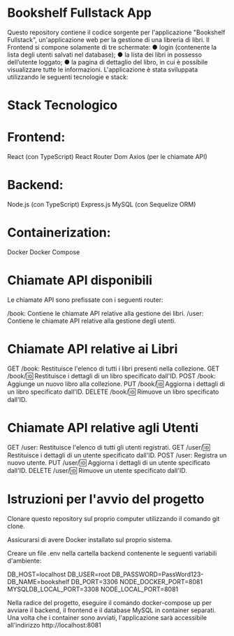 # Bookshelf Fullstack App
Questo repository contiene il codice sorgente per l'applicazione "Bookshelf Fullstack", un'applicazione web per la gestione di una libreria di libri.
Il Frontend si compone solamente di tre schermate:
● login (contenente la lista degli utenti salvati nel database);
● la lista dei libri in possesso dell’utente loggato;
● la pagina di dettaglio del libro, in cui è possibile visualizzare tutte le informazioni. 
L'applicazione è stata sviluppata utilizzando le seguenti tecnologie e stack:

# Stack Tecnologico
# Frontend:
React (con TypeScript)
React Router Dom
Axios (per le chiamate API)

# Backend:
Node.js (con TypeScript)
Express.js
MySQL (con Sequelize ORM)

# Containerization:
Docker
Docker Compose

# Chiamate API disponibili
Le chiamate API sono prefissate con i seguenti router:

/book: Contiene le chiamate API relative alla gestione dei libri.
/user: Contiene le chiamate API relative alla gestione degli utenti.

# Chiamate API relative ai Libri
GET /book: Restituisce l'elenco di tutti i libri presenti nella collezione.
GET /book/:id: Restituisce i dettagli di un libro specificato dall'ID.
POST /book: Aggiunge un nuovo libro alla collezione.
PUT /book/:id: Aggiorna i dettagli di un libro specificato dall'ID.
DELETE /book/:id: Rimuove un libro specificato dall'ID.
# Chiamate API relative agli Utenti
GET /user: Restituisce l'elenco di tutti gli utenti registrati.
GET /user/:id: Restituisce i dettagli di un utente specificato dall'ID.
POST /user: Registra un nuovo utente.
PUT /user/:id: Aggiorna i dettagli di un utente specificato dall'ID.
DELETE /user/:id: Rimuove un utente specificato dall'ID.

# Istruzioni per l'avvio del progetto
Clonare questo repository sul proprio computer utilizzando il comando git clone.

Assicurarsi di avere Docker installato sul proprio sistema.

Creare un file .env nella cartella backend contenente le seguenti variabili d'ambiente:

DB_HOST=localhost
DB_USER=root
DB_PASSWORD=PassWord123-
DB_NAME=bookshelf
DB_PORT=3306
NODE_DOCKER_PORT=8081
MYSQLDB_LOCAL_PORT=3308
NODE_LOCAL_PORT=8081

Nella radice del progetto, eseguire il comando docker-compose up per avviare il backend, il frontend e il database MySQL in container separati.
Una volta che i container sono avviati, l'applicazione sarà accessibile all'indirizzo http://localhost:8081
